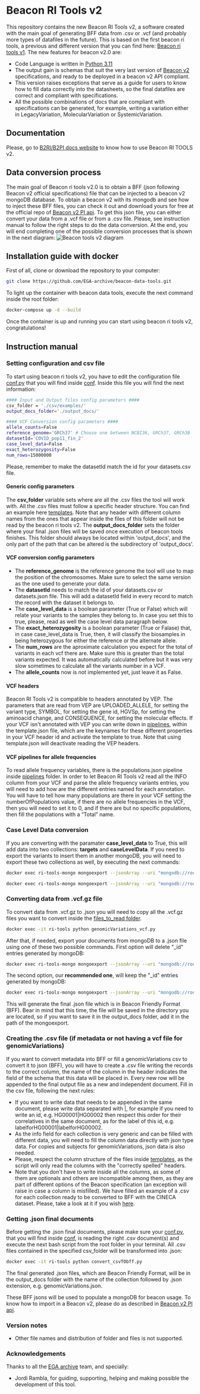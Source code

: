 # Beacon RI Tools v2

This repository contains the new Beacon RI Tools v2, a software created with the main goal of generating BFF data from .csv or .vcf (and probably more types of datafiles in the future). This is based on the first beacon ri tools, a previous and different version that you can find here: [Beacon ri tools v1](https://github.com/EGA-archive/beacon2-ri-tools). The new features for beacon v2.0 are:

* Code Language is written in [Python 3.11](https://www.python.org/downloads/release/python-3110/)
* The output gain is schemas that suit the very last version of [Beacon v2](https://github.com/ga4gh-beacon/beacon-v2) specifications, and ready to be deployed in a beacon v2 API compliant.
* This version raises exceptions that serve as a guide for users to know how to fill data correctly into the datasheets, so the final datafiles are correct and compliant with specifications.
* All the possible combinations of docs that are compliant with specifications can be generated, for example, writing a variation either in LegacyVariation, MolecularVariation or SystemicVariation.

## Documentation

Please, go to [B2RI/B2PI docs website](https://b2ri-documentation-demo.ega-archive.org/) to know how to use Beacon RI TOOLS v2.

## Data conversion process

The main goal of Beacon ri tools v2.0 is to obtain a BFF (json following Beacon v2 official specifications) file that can be injected to a beacon v2 mongoDB database. To obtain a beacon v2 with its mongodb and see how to inject these BFF files, you can check it out and download yours for free at the official repo of [Beacon v2 PI api](https://github.com/EGA-archive/beacon2-pi-api).
To get this json file, you can either convert your data from a .vcf file or from a .csv file. Please, see instruction manual to follow the right steps to do the data conversion. At the end, you will end completing one of the possible conversion processes that is shown in the next diagram:
![Beacon tools v2 diagram](https://github.com/EGA-archive/beacon-data-tools/blob/main/files/beacon-ri-tools-v2-figure-new.jpg)

## Installation guide with docker

First of all, clone or download the repository to your computer:
```bash
git clone https://github.com/EGA-archive/beacon-data-tools.git
```

To light up the container with beacon data tools, execute the next command inside the root folder:
```bash
docker-compose up -d --build
```

Once the container is up and running you can start using beacon ri tools v2, congratulations!

## Instruction manual

### Setting configuration and csv file

To start using beacon ri tools v2, you have to edit the configuration file [conf.py](https://github.com/EGA-archive/beacon-data-tools/tree/main/conf/conf.py) that you will find inside [conf](https://github.com/EGA-archive/beacon-data-tools/tree/main/conf). Inside this file you will find the next information:
```bash
#### Input and Output files config parameters ####
csv_folder = './csv/examples/'
output_docs_folder='./output_docs/'

#### VCF Conversion config parameters ####
allele_counts=False
reference_genome='GRCh37' # Choose one between NCBI36, GRCh37, GRCh38
datasetId='COVID_pop11_fin_2'
case_level_data=False
exact_heterozygosity=False
num_rows=15000000
```

Please, remember to make the datasetId match the id for your datasets.csv file.

#### Generic config parameters
The **csv_folder** variable sets where are all the .csv files the tool will work with. All the .csv files must follow a specific header structure. You can find an example here [templates](https://github.com/EGA-archive/beacon-data-tools/tree/main/csv/templates). Note that any header with different column names from the ones that appear inside the files of this folder will not be read by the beacon ri tools v2.
The **output_docs_folder** sets the folder where your final .json files will be saved once execution of beacon tools finishes.  This folder should always be located within 'output_docs', and the only part of the path that can be altered is the subdirectory of 'output_docs'.

#### VCF conversion config parameters
* The **reference_genome** is the reference genome the tool will use to map the position of the chromosomes. Make sure to select the same version as the one used to generate your data. 
* The **datasetId** needs to match the id of your datasets.csv or datasets.json file. This will add a datasetId field in every record to match the record with the dataset it belongs to.
* The **case_level_data** is a boolean parameter (True or False) which will relate your variants to the samples they belong to. In case you set this to true, please, read as well the case level data paragraph below.
* The **exact_heterozygosity** is a boolean parameter (True or Falase) that, in case case_level_data is True, then, it will classify the biosamples in being heterozygous for either the reference or the alternate allele.
* The **num_rows** are the aproximate calculation you expect for the total of variants in each vcf there are. Make sure this is greater than the total variants expected. It was automatically calculated before but it was very slow sometimes to calculate all the variants number in a VCF.
* The **allele_counts** now is not implemented yet, just leave it as False.

#### VCF headers
Beacon RI Tools v2 is compatible to headers annotated by VEP. The parameters that are read from VEP are UPLOADED_ALLELE, for setting the variant type, SYMBOL, for setting the gene id, HGVSp, for setting the aminoacid change, and CONSEQUENCE, for setting the molecular effects. If your VCF isn't annotated with VEP you can write down in [pipelines](https://github.com/EGA-archive/beacon-data-tools/tree/main/pipelines/default/templates), within the template.json file, which are the keynames for these different properties in your VCF header id and activate the template to true. Note that using template.json will deactivate reading the VEP headers.

#### VCF pipelines for allele frequencies
To read allele frequency variables, there is the populations.json pipeline inside [pipelines](https://github.com/EGA-archive/beacon-data-tools/tree/main/pipelines/default/templates) folder.
In order to let Beacon RI Tools v2 read all the INFO column from your VCF and parse the allele frequency variants entries, you will need to add how are the different entries named for each annotation. You will have to tell how many populations are there in your VCF setting the numberOfPopulations value, if there are no allele frequencies in the VCF, then you will need to set it to 0, and if there are but no specific populations, then fill the populations with a “Total” name. 

### Case Level Data conversion

If you are converting with the paramater **case_level_data** to True, this will add data into two collections: **targets** and **caseLevelData**. If you need to export the variants to insert them in another mongoDB, you will need to export these two collections as well, by executing the next commands:

```bash
docker exec ri-tools-mongo mongoexport --jsonArray --uri "mongodb://root:example@127.0.0.1:27017/beacon?authSource=admin" --collection caseLevelData > caseLevelData.json
```
```bash
docker exec ri-tools-mongo mongoexport --jsonArray --uri "mongodb://root:example@127.0.0.1:27017/beacon?authSource=admin" --collection targets > targets.json
```

### Converting data from .vcf.gz file

To convert data from .vcf.gz to .json you will need to copy all the .vcf.gz files you want to convert inside the [files_to_read folder](https://github.com/EGA-archive/beacon-data-tools/tree/main/files/vcf/files_to_read).

```bash
docker exec -it ri-tools python genomicVariations_vcf.py
```
After that, if needed, export your documents from mongoDB to a .json file using one of these two possible commands. 
First option will delete "_id" entries generated by mongoDB:
```bash
docker exec ri-tools-mongo mongoexport --jsonArray --uri "mongodb://root:example@127.0.0.1:27017/beacon?authSource=admin" --collection genomicVariations | sed '/"_id":/s/"_id":[^,]*,//g' > genomicVariations.json
```
The second option, our **recommended one**, will keep the "_id" entries generated by mongoDB:
```bash
docker exec ri-tools-mongo mongoexport --jsonArray --uri "mongodb://root:example@127.0.0.1:27017/beacon?authSource=admin" --collection genomicVariations > genomicVariations.json
```
This will generate the final .json file which is in Beacon Friendly Format (BFF). Bear in mind that this time, the file will be saved in the directory you are located, so if you want to save it in the output_docs folder, add it in the path of the mongoexport.

### Creating the .csv file (if metadata or not having a vcf file for genomicVariations)

If you want to convert metadata into BFF or fill a genomicVariations csv to convert it to json (BFF), you will have to create a .csv file writing the records to the correct column, the name of the column in the header indicates the field of the schema that this data will be placed in. Every new row will be appended to the final output file as a new and independent document. 
Fill in the csv file, following the next rules:
* If you want to write data that needs to be appended in the same document, please write data separated with |, for example if you need to write an id, e.g. HG00001|HG00002 then respect this order for their correlatives in the same document, as for the label of this id, e.g. labelforHG00001|labelforHG00002.
* As the info field for each collection is very generic and can be filled with different data, you will need to fill the column data directly with json type data. For copies and subjects for genomicVariations, json data is also needed.
* Please, respect the column structure of the files inside [templates](https://github.com/EGA-archive/beacon-data-tools/tree/main/csv/templates), as the script will only read the columns with the "correctly spelled" headers.
* Note that you don't have to write inside all the columns, as some of them are optionals and others are incompatible among them, as they are part of different options of the Beacon specification (an exception will raise in case a column is misfilled).
We have filled an example of a .csv for each collection ready to be converted to BFF with the CINECA dataset. Please, take a look at it if you wish [here](https://github.com/EGA-archive/beacon-data-tools/tree/main/csv/examples).

### Getting .json final documents

Before getting the .json final documents, please make sure your [conf.py](https://github.com/EGA-archive/beacon2-ri-tools-v2/tree/main/conf/conf.py), that you will find inside [conf](https://github.com/EGA-archive/beacon-data-tools/tree/main/conf), is reading the right .csv document(s) and execute the next bash script from the root folder in your terminal. All .csv files contained in the specified csv_folder will be transformed into .json:
```bash
docker exec -it ri-tools python convert_csvTObff.py
```

The final generated .json files, which are Beacon Friendly Format, will be in the output_docs folder with the name of the collection followed by .json extension, e.g. genomicVariations.json. 

These BFF jsons will be used to populate a mongoDB for beacon usage. To know how to import in a Beacon v2, please do as described in [Beacon v2 PI api](https://github.com/EGA-archive/beacon2-pi-api).

### Version notes

* Other file names and distribution of folder and files is not supported.

### Acknowledgements

Thanks to all the [EGA archive](https://ega-archive.org/) team, and specially: 
* Jordi Rambla, for guiding, supporting, helping and making possible the development of this tool.
